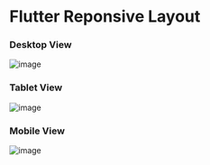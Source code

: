 # Flutter Reponsive Layout

### Desktop View
![image](https://user-images.githubusercontent.com/23384886/179346031-7eec184f-6a0a-4abf-82d3-30475918648c.png)

### Tablet View
![image](https://user-images.githubusercontent.com/23384886/179345975-01e8607f-3a35-4a8d-8dab-5aa9f6390d1e.png)


### Mobile View
![image](https://user-images.githubusercontent.com/23384886/179345991-05adcf04-2dad-4432-b525-cdc754f2198d.png)
